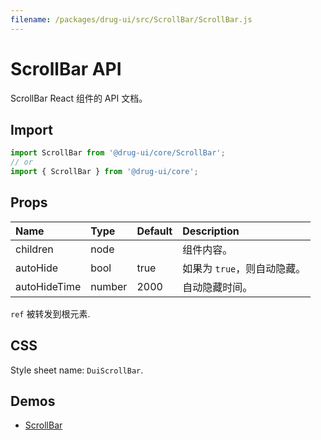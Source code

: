 ```yaml
---
filename: /packages/drug-ui/src/ScrollBar/ScrollBar.js
---
```


# ScrollBar API

<p class="description">ScrollBar React 组件的 API 文档。</p>

## Import

```js
import ScrollBar from '@drug-ui/core/ScrollBar';
// or
import { ScrollBar } from '@drug-ui/core';
```

## Props

| Name | Type | Default | Description |
|:-----|:-----|:--------|:------------|
| <span class="prop-name">children</span> | <span class="prop-type">node</span> |  | 组件内容。 |
| <span class="prop-name">autoHide</span> | <span class="prop-type">bool</span> | <span class="prop-default">true</span> | 如果为 ```true```，则自动隐藏。 |
| <span class="prop-name">autoHideTime</span> | <span class="prop-type">number</span> | <span class="prop-default">2000</span> | 自动隐藏时间。 |

`ref` 被转发到根元素.

## CSS

Style sheet name: `DuiScrollBar`.

## Demos

- [ScrollBar](/components/ScrollBar/)




